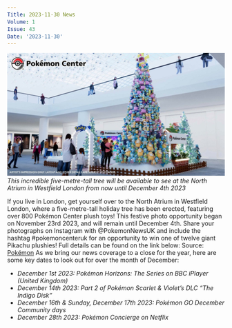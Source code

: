 ```yaml
---
Title: 2023-11-30 News
Volume: 1
Issue: 43
Date: '2023-11-30'
---
```


[![This incredible five-metre-tall tree will be available to see at the North Atrium in Westfield London from now until December 4th 2023](/web/images/this-incredible-five-metre-tall-tree-will-be-available-to-see-at-the-north-atrium-in-westfield-londo.jpeg)](/web/images/this-incredible-five-metre-tall-tree-will-be-available-to-see-at-the-north-atrium-in-westfield-londo.jpeg)*This incredible five-metre-tall tree will be available to see at the North Atrium in Westfield London from now until December 4th 2023*

If you live in London, get yourself over to the North Atrium in Westfield London, where a five-metre-tall holiday tree has been erected, featuring over 800 Pokémon Center plush toys! This festive photo opportunity began on November 23rd 2023, and will remain until December 4th. Share your photographs on Instagram with @PokemonNewsUK and include the hashtag #pokemoncenteruk for an opportunity to win one of twelve giant Pikachu plushies! Full details can be found on the link below:
Source: [Pokémon](https://www.pokemon.com/uk/pokemon-news/pokemon-center-holiday-plush-display-at-westfield-london)
As we bring our news coverage to a close for the year, here are some key dates to look out for over the month of December:
*   _December 1st 2023: Pokémon Horizons: The Series on BBC iPlayer (United Kingdom)_
*   _December 14th 2023: Part 2 of Pokémon Scarlet & Violet’s DLC “The Indigo Disk”_
*   _December 16th & Sunday, December 17th 2023: Pokémon GO December Community days_
*   _December 28th 2023: Pokémon Concierge on Netflix_